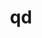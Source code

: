 ---
title: "qd"
layout: cache
categories: [package, develop]
meta: {"versions": ["2.3.24"], "compilers": ["gcc@=11.4.0"], "oss": ["ubuntu22.04"], "platforms": ["linux"], "targets": ["x86_64_v3"], "stacks": ["hep", "root"], "num_specs": 1, "num_specs_by_stack": {"hep": 1, "root": 1}}
spec_details: [{"hash": "6bfbirafubmow3migzttxie7jtpljr77", "compiler": "gcc@=11.4.0", "versions": ["2.3.24"], "os": "ubuntu22.04", "platform": "linux", "target": "x86_64_v3", "variants": ["build_system=autotools"], "stacks": ["hep", "root"], "size": "-", "tarball": "https://binaries.spack.io/develop/build_cache/linux-ubuntu22.04-x86_64_v3/gcc-11.4.0/qd-2.3.24/linux-ubuntu22.04-x86_64_v3-gcc-11.4.0-qd-2.3.24-6bfbirafubmow3migzttxie7jtpljr77.spack"}]
---